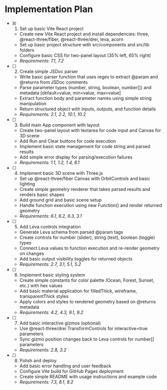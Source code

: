 # Implementation Plan

- [x] 1. Set up basic Vite React project






  - Create new Vite React project and install dependencies: three, @react-three/fiber, @react-three/drei, leva, acorn
  - Set up basic project structure with src/components and src/lib folders
  - Configure basic CSS for two-panel layout (35% left, 65% right)
  - _Requirements: 7.1, 7.2_

- [ ] 2. Create simple JSDoc parser
  - Write basic parser function that uses regex to extract @param and @returns from JSDoc comments
  - Parse parameter types (number, string, boolean, number[]) and metadata [default=value, min=value, max=value]
  - Extract function body and parameter names using simple string manipulation
  - Return structured object with inputs, outputs, and function details
  - _Requirements: 2.1, 2.2, 10.1, 10.2_

- [ ] 3. Build main App component with layout
  - Create two-panel layout with textarea for code input and Canvas for 3D scene
  - Add Run and Clear buttons for code execution
  - Implement basic state management for code string and parsed results
  - Add simple error display for parsing/execution failures
  - _Requirements: 1.1, 1.2, 1.4, 8.1_

- [ ] 4. Implement basic 3D scene with Three.js
  - Set up @react-three/fiber Canvas with OrbitControls and basic lighting
  - Create simple geometry renderer that takes parsed results and renders basic shapes
  - Add ground grid and basic scene setup
  - Handle function execution using new Function() and render returned geometry
  - _Requirements: 6.1, 6.2, 6.3, 3.1_

- [ ] 5. Add Leva controls integration
  - Generate Leva schema from parsed @param tags
  - Create controls for number (slider), string (text), boolean (toggle) types
  - Connect Leva values to function execution and re-render geometry on changes
  - Add basic output visibility toggles for returned objects
  - _Requirements: 2.7, 3.1, 5.1, 5.2_

- [ ] 6. Implement basic styling system
  - Create simple constants for color palette (Ocean, Forest, Sunset, etc.) with hex values
  - Add basic material application for filledThick, wireframe, transparentThick styles
  - Apply colors and styles to rendered geometry based on @returns metadata
  - _Requirements: 4.2, 4.3, 9.1, 9.2_

- [ ] 7. Add basic interactive gizmos (optional)
  - Use @react-three/drei TransformControls for interactive=true parameters
  - Sync gizmo position changes back to Leva controls for number[] parameters
  - _Requirements: 2.8, 3.2_

- [ ] 8. Polish and deploy
  - Add basic error handling and user feedback
  - Configure Vite build for GitHub Pages deployment
  - Create simple README with usage instructions and example code
  - _Requirements: 7.3, 8.1, 8.2_